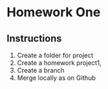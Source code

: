 # Homework One
## Instructions
1.  Create a folder for project
2. Create a homework project1, 
3. Create a  branch
4. Merge locally as on Github
